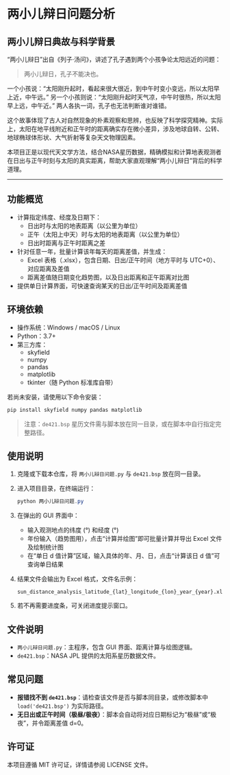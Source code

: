 
# 两小儿辩日问题分析

## 两小儿辩日典故与科学背景

“两小儿辩日”出自《列子·汤问》，讲述了孔子遇到两个小孩争论太阳远近的问题：

> 两小儿辩日，孔子不能决也。

一个小孩说：“太阳刚升起时，看起来很大很近，到中午时变小变远，所以太阳早上近，中午远。”
另一个小孩则说：“太阳刚升起时天气凉，中午时很热，所以太阳早上远，中午近。”
两人各执一词，孔子也无法判断谁对谁错。

这个故事体现了古人对自然现象的朴素观察和思辨，也反映了科学探究精神。实际上，太阳在地平线附近和正午时的距离确实存在微小差异，涉及地球自转、公转、地球椭球体形状、大气折射等复杂天文物理因素。

本项目正是以现代天文学方法，结合NASA星历数据，精确模拟和计算地表观测者在日出与正午时刻与太阳的真实距离，帮助大家直观理解“两小儿辩日”背后的科学道理。

---

## 功能概览

- 计算指定纬度、经度及日期下：
  - 日出时与太阳的地表距离（以公里为单位）
  - 正午（太阳上中天）时与太阳的地表距离（以公里为单位）
  - 日出时距离与正午时距离之差
- 针对任意一年，批量计算该年每天的距离差值，并生成：
  - Excel 表格（.xlsx），包含日期、日出/正午时间（地方平时与 UTC+0）、对应距离及差值
  - 距离差值随日期变化趋势图，以及日出距离和正午距离对比图
- 提供单日计算界面，可快速查询某天的日出/正午时间及距离差值

## 环境依赖

- 操作系统：Windows / macOS / Linux
- Python：3.7+
- 第三方库：
  - skyfield
  - numpy
  - pandas
  - matplotlib
  - tkinter（随 Python 标准库自带）

若尚未安装，请使用以下命令安装：

```powershell
pip install skyfield numpy pandas matplotlib
``` 

> 注意：`de421.bsp` 星历文件需与脚本放在同一目录，或在脚本中自行指定完整路径。

## 使用说明

1. 克隆或下载本仓库，将 `两小儿辩日问题.py` 与 `de421.bsp` 放在同一目录。
2. 进入项目目录，在终端运行：

   ```powershell
   python 两小儿辩日问题.py
   ```

3. 在弹出的 GUI 界面中：
   - 输入观测地点的纬度 (°) 和经度 (°)
   - 年份输入（趋势图用），点击“计算并绘图”即可批量计算并导出 Excel 文件及绘制统计图
   - 在“单日 d 值计算”区域，输入具体的年、月、日，点击“计算该日 d 值”可查询单日结果

4. 结果文件会输出为 Excel 格式，文件名示例：

   ```text
   sun_distance_analysis_latitude_{lat}_longitude_{lon}_year_{year}.xlsx
   ```

5. 若不再需要进度条，可关闭进度提示窗口。

## 文件说明

- `两小儿辩日问题.py`：主程序，包含 GUI 界面、距离计算与绘图逻辑。
- `de421.bsp`：NASA JPL 提供的太阳系星历数据文件。

## 常见问题

- **报错找不到 `de421.bsp`**：请检查该文件是否与脚本同目录，或修改脚本中 `load('de421.bsp')` 为实际路径。
- **无日出或正午时间（极昼/极夜）**：脚本会自动将对应日期标记为“极昼”或“极夜”，并令距离差值 d=0。

## 许可证

本项目遵循 MIT 许可证，详情请参阅 LICENSE 文件。
